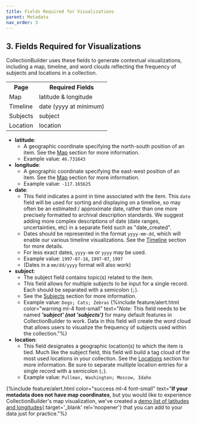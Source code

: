 ```yaml
---
title: Fields Required for Visualizations
parent: Metadata
nav_order: 3
---
```


## 3. Fields Required for Visualizations
CollectionBuilder uses these fields to generate contextual visualizations, including a map, timeline, and word clouds reflecting the frequency of subjects and locations in a collection.

<table class='table table-striped'>
<tr><th>Page</th><th>Required Fields</th></tr>
<tr><td>Map</td><td class="font-italic">latitude & longitude</td></tr>
<tr><td>Timeline</td><td class="font-italic">date (yyyy at minimum)</td></tr>
<tr><td>Subjects</td><td class="font-italic">subject</td></tr>
<tr><td>Location</td><td class="font-italic">location</td></tr>
</table>

- **latitude**:
    - A geographic coordinate specifying the north-south position of an item. See the [Map](theme.html#map-page) section for more information.
    - Example value: `46.731643`
- **longitude**:
    - A geographic coordinate specifying the east-west position of an item. See the [Map](theme.html#map-page) section for more information.
    - Example value: `-117.165625`
- **date**: 
    - This field indicates a point in time associated with the item. This `date` field will be used for sorting and displaying on a timeline, so may often be an estimated / approximate date, rather than one more precisely formatted to archival description standards. We suggest adding more complex descriptions of date (date ranges, uncertainties, etc) in a separate field such as "date_created".
    - Dates should be represented in the format `yyyy-mm-dd`, which will enable our various timeline visualizations. See the [Timeline](theme.html#timeline-page) section for more details. 
    - For less exact dates, `yyyy-mm` or `yyyy` may be used.
    - Example value: `1997-07-16`, `1997-07`, `1997`
    - (Dates in a `mm/dd/yyyy` format will also work)
- **subject**:
    - The subject field contains topic(s) related to the item. 
    - This field allows for multiple subjects to be input for a single record. Each should be separated with a semicolon (`;`). 
    - See the [Subjects](theme.html#subjects-page) section for more information.
    - Example value: `Dogs; Cats; Zebras`
{%include feature/alert.html color="warning ml-4 font-small" text="*Note:* This field needs to be named **_'subject' (not 'subjects')_** for many default features in CollectionBuilder to work. Data in this field will create the word cloud that allows users to visualize the frequency of subjects used within the collection."%}
- **location**: 
    - This field designates a geographic location(s) to which the item is tied. Much like the subject field, this field will build a tag cloud of the most used locations in your collection. See the [Locations](theme.html#locations-page) section for more information. Be sure to separate multiple location entries for a single record with a semicolon (`;`).
    - Example value: `Pullman, Washington; Moscow, Idaho`

{%include feature/alert.html color="success ml-4 font-small" text="**If your metadata does not have map coordinates**, but you would like to experience CollectionBuilder's map visualization, we've created a [demo list of latitudes and longitudes](https://docs.google.com/spreadsheets/d/1eSj7zfthuc7-ntdnZLqNYETxVa5Z55YK8BPPao53-6w/edit?usp=sharing){:target='_blank' rel='noopener'} that you can add to your data just for practice."%}
